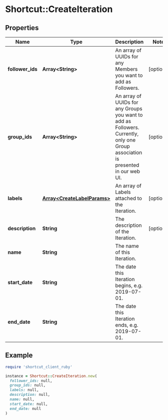 # Shortcut::CreateIteration

## Properties

| Name | Type | Description | Notes |
| ---- | ---- | ----------- | ----- |
| **follower_ids** | **Array&lt;String&gt;** | An array of UUIDs for any Members you want to add as Followers. | [optional] |
| **group_ids** | **Array&lt;String&gt;** | An array of UUIDs for any Groups you want to add as Followers. Currently, only one Group association is presented in our web UI. | [optional] |
| **labels** | [**Array&lt;CreateLabelParams&gt;**](CreateLabelParams.md) | An array of Labels attached to the Iteration. | [optional] |
| **description** | **String** | The description of the Iteration. | [optional] |
| **name** | **String** | The name of this Iteration. |  |
| **start_date** | **String** | The date this Iteration begins, e.g. 2019-07-01. |  |
| **end_date** | **String** | The date this Iteration ends, e.g. 2019-07-01. |  |

## Example

```ruby
require 'shortcut_client_ruby'

instance = Shortcut::CreateIteration.new(
  follower_ids: null,
  group_ids: null,
  labels: null,
  description: null,
  name: null,
  start_date: null,
  end_date: null
)
```

